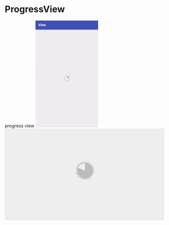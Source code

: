 # ProgressView
progress view
![image](https://github.com/putme2yourheart/ProgressView/raw/master/screenshots/sample.gif)
![image](https://github.com/putme2yourheart/ProgressView/raw/master/screenshots/pic.jpg)
